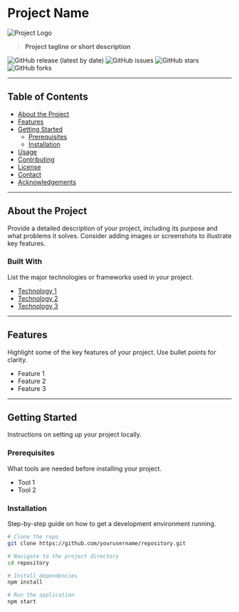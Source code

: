 # Project Name

![Project Logo](https://www.codebrisk.co/lapiz/icon.png) <!-- Optional: Replace with your project's logo -->

> **Project tagline or short description**

![GitHub release (latest by date)](https://img.shields.io/github/v/release/yourusername/repository) ![GitHub issues](https://img.shields.io/github/issues/yourusername/repository) ![GitHub stars](https://img.shields.io/github/stars/yourusername/repository) ![GitHub forks](https://img.shields.io/github/forks/yourusername/repository)

---

## Table of Contents

- [About the Project](#about-the-project)
- [Features](#features)
- [Getting Started](#getting-started)
  - [Prerequisites](#prerequisites)
  - [Installation](#installation)
- [Usage](#usage)
- [Contributing](#contributing)
- [License](#license)
- [Contact](#contact)
- [Acknowledgements](#acknowledgements)

---

## About the Project

Provide a detailed description of your project, including its purpose and what problems it solves. Consider adding images or screenshots to illustrate key features.

### Built With

List the major technologies or frameworks used in your project.

- [Technology 1](https://example.com)
- [Technology 2](https://example.com)
- [Technology 3](https://example.com)

---

## Features

Highlight some of the key features of your project. Use bullet points for clarity.

- Feature 1
- Feature 2
- Feature 3

---

## Getting Started

Instructions on setting up your project locally.

### Prerequisites

What tools are needed before installing your project.

- Tool 1
- Tool 2

### Installation

Step-by-step guide on how to get a development environment running.

```bash
# Clone the repo
git clone https://github.com/yourusername/repository.git

# Navigate to the project directory
cd repository

# Install dependencies
npm install

# Run the application
npm start
